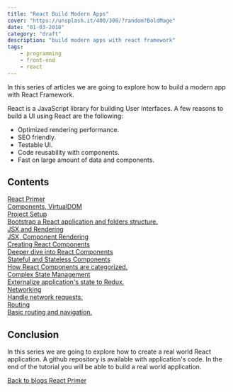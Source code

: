 ```yaml
---
title: "React Build Modern Apps"
cover: "https://unsplash.it/400/300/?random?BoldMage"
date: "01-03-2018"
category: "draft"
description: "build modern apps with react framework"
tags:
    - programming
    - front-end
    - react
---
```


In this series of articles we are going to explore how to build a modern app with React Framework.

React is a JavaScript library for building User Interfaces. A few reasons to build a UI using React are the following:

* Optimized rendering performance.
* SEO friendly.
* Testable UI.
* Code reusability with components.
* Fast on large amount of data and components.

## Contents

<div class="api-container">
    <div class="api-item-container">
        <a class="api-link" href="/react-primer">
            <div class="api-item">
                <div>
                    <i class="fas fa-bookmark"></i>
                    React Primer
                </div>
                <div class="api-description">
                    Components, VirtualDOM
                </div>
            </div>
        </a>
    </div>
    <div class="api-item-container">
        <a class="api-link" href="/react-project-setup">
            <div class="api-item">
                <div>
                    <i class="fas fa-bookmark"></i>
                    Project Setup
                </div>
                <div class="api-description">
                    Bootstrap a React application and folders structure.
                </div>
            </div>
        </a>
    </div>
    <div class="api-item-container">
        <a class="api-link" href="/react-jsx-and-rendering">
            <div class="api-item">
                <div>
                    <i class="fas fa-bookmark"></i>
                    JSX and Rendering
                </div>
                <div class="api-description">
                    JSX, Component Rendering
                </div>
            </div>
        </a>
    </div>
    <div class="api-item-container">
        <a class="api-link" href="/react-components">
            <div class="api-item">
                <div>
                    <i class="fas fa-bookmark"></i>
                    Creating React Components
                </div>
                <div class="api-description">
                    Deeper dive into React Components
                </div>
            </div>
        </a>
    </div>
    <div class="api-item-container">
        <a class="api-link" href="/react-stateful-stateless-components">
            <div class="api-item">
                <div>
                    <i class="fas fa-bookmark"></i>
                    Stateful and Stateless Components
                </div>
                <div class="api-description">
                    How React Components are categorized.
                </div>
            </div>
        </a>
    </div>
    <div class="api-item-container">
        <a class="api-link" href="/react-complex-state-management">
            <div class="api-item">
                <div>
                    <i class="fas fa-bookmark"></i>
                    Complex State Management
                </div>
                <div class="api-description">
                    Externalize application's state to Redux.
                </div>
            </div>
        </a>
    </div>
    <div class="api-item-container">
        <a class="api-link" href="/react-networking">
            <div class="api-item">
                <div>
                    <i class="fas fa-bookmark"></i>
                    Networking
                </div>
                <div class="api-description">
                    Handle network requests.
                </div>
            </div>
        </a>
    </div>
    <div class="api-item-container">
        <a class="api-link" href="/react-routing">
            <div class="api-item">
                <div>
                    <i class="fas fa-bookmark"></i>
                    Routing
                </div>
                <div class="api-description">
                    Basic routing and navigation.
                </div>
            </div>
        </a>
    </div>
</div>

## Conclusion

In this series we are going to explore how to create a real world React application. A github repository is available with application's code. In the end of the tutorial you will be able to build a real world application.

<div class="post-btns-container">
<a class="btn-flatmaterial" href="/s">
  <i class="fas fa-angle-left"></i>
  Back to blogs
</a>
<a class="btn-material next-btn" href="/react-primer">
  React Primer
  <i class="fas fa-angle-right"></i>
</a>
</div>
